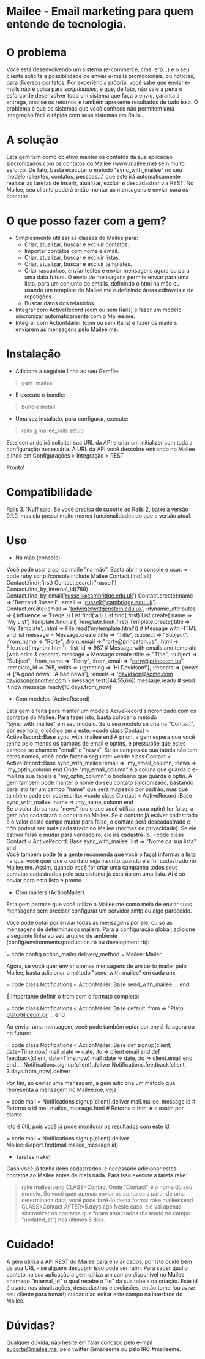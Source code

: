 Mailee - Email marketing para quem entende de tecnologia.
==============

O problema
=

  Você está desenvolvendo um sistema (e-commerce, cms, erp...) e o seu cliente solicita a possibilidade de enviar e-mails promocionais, ou notícias, para diversos contatos. Por experiência própria, você sabe que enviar e-mails não é coisa para _scriptkiddies_, e que, de fato, não vale a pena o esforço de desenvolver todo um sistema que faça o envio, garanta a entrega, analise os retornos e também apresente resultados de tudo isso. O problema é que os sistemas que você conhece não permitem uma integração fácil e rápida com seus sistemas em Rails...

A solução
=

  Esta gem tem como objetivo manter os contatos da sua aplicação sincronizados com os contatos do Mailee (www.mailee.me) sem muito esforço. De fato, basta executar o método "sync_with_mailee" no seu modelo (clientes, contatos, pessoas...) que este irá automaticamente realizar as tarefas de inserir, atualizar, excluir e descadastrar via REST. No Mailee, seu cliente poderá então montar as mensagens e enviar para os contatos.

O que posso fazer com a gem?
=

 * Simplesmente utilizar as classes do Mailee para:
   * Criar, atualizar, buscar e excluir contatos.
   * Importar contatos com nome e email.
   * Criar, atualizar, buscar e excluir listas.
   * Criar, atualizar, buscar e excluir templates.
   * Criar rascunhos, enviar testes e enviar mensagens agora ou para uma data futura. O envio de mensagens permite enviar para uma lista, para um conjunto de emails, definindo o html na mão ou usando um template do Mailee.me e definindo áreas editáveis e de repetições.
   * Buscar datos dos relatórios.
 * Integrar com ActiveRecord (com ou sem Rails) e fazer um modelo sincronizar automaticamente com o Mailee.me.
 * Integrar com ActionMailer (com ou sem Rails) e fazer os mailers enviarem as mensagens pelo Mailee.me.

Instalação
=

 * Adicione a seguinte linha ao seu Gemfile:
 > gem 'mailee'
 * E execute o bundle:
 > bundle install
 * Uma vez instalado, para configurar, execute:
 > rails g mailee_rails:setup

  Este comando irá solicitar sua URL da API e criar um initializer com toda a configuração necessária.
  A URL da API você descobre entrando no Mailee e indo em Configurações > Integração > REST
 
  Pronto!

Compatibilidade
=

  Rails 3. 'Nuff said. Se você precisa de suporte ao Rails 2, baixe a versão 0.1.0, mas ela possui muito menos funcionalidades do que a versão atual.

Uso
=

  * Na mão (console)

  Você pode usar a api do maile "na mão". Basta abrir o console e usar:
  = code
    ruby script/console
    include Mailee
    Contact.find(:all)
    Contact.find(:first)
    Contact.search('russell')
    Contact.find_by_internal_id(789)
    Contact.find_by_email('russell@cambridge.edu.uk')
    Contact.create(:name => 'Bertrand Russell', :email => 'russell@cambridge.edu.uk')
    Contact.create(:email => 'ludwig@wittgenstein.edu.uk', :dynamic_attributes => {:influence => 'Frege'})
    List.find(:all)
    List.find(:first)
    List.create(:name => 'My List')
    Template.find(:all)
    Template.find(:first)
    Template.create(:title => 'My Template', :html => File.read('mytemplate.html'))
    # Message with HTML and list
    message = Message.create :title => "Title", :subject => "Subject", :from_name => "Rorty", :from_email => "rorty@princeton.us", :html => File.read('myhtml.html'), :list_id => 987
    # Message with emails and template (with edits & repeats)
    message = Message.create :title => "Title", :subject => "Subject", :from_name => "Rorty", :from_email => "rorty@princeton.us", :template_id => 765, :edits => {:greeting => 'Hi Davidson!'}, :repeats => {:news => ['A good news', 'A bad news'], :emails => 'davidson@some.com davidson@another.com'}
    message.test([44,55,66])
    message.ready # send it now
    message.ready(10.days.from_now)

  * Com modelos (ActiveRecord)

  Esta gem é feita para manter um modelo AciveRecord sincronizado com os contatos do Mailee. Para fazer isto, basta colocar o método "sync_with_mailee" em seu modelo. Se o seu modelo se chama "Contact", por exemplo, o código seria este:
  =code
    class Contact < ActiveRecord::Base
      sync_with_mailee
    end
  A priori, a gem espera que você tenha pelo menos os campos de email e optins, e pressupõe que estes campos se chamem "email" e "news". Se os campos da sua tabela não tem estes nomes, você pode fazer o seguinte:
  =code
    class Contact < ActiveRecord::Base
      sync_with_mailee :email => :my_email_column, :news => :my_optin_column
    end
  Onde "my_email_column" é a coluna que guarda o e-mail na sua tabela e "my_optin_column" o booleano que guarda o optin.
  A gem também pode manter o nome do seu contato sincronizado, bastando para isto ter um campo "name" que será mapeado por padrão, mas que também pode ser sobrescrito:
  =code
    class Contact < ActiveRecord::Base
      sync_with_mailee :name => :my_name_column
    end  
  Se o valor do campo "news" (ou o que você utilizar para optin) for false, a gem não cadastrará o contato no Mailee. Se o contato já estiver cadastrado e o valor deste campo mudar para falso, o contato será descadastrado e _não_ poderá ser mais cadastrado no Mailee (normas de privacidade). Se ele estiver falso e mudar para verdadeiro, ele irá cadastrá-lo.
  =code
    class Contact < ActiveRecord::Base
      sync_with_mailee :list => "Nome da sua lista"
    end  
  Você também pode (e a gente recomenda que você o faça) informar a lista na qual você quer que o contato seja inscrito quando ele for cadastrado no Mailee.me. Assim, quando você for criar uma campanha todos seus contatos cadastrados pelo seu sistema já estarão em uma lista. Aí é só enviar para esta lista e pronto.

  * Com mailers (ActionMailer)
  
  Esta gem permite que você utilize o Mailee.me como meio de enviar suas mensagens sem precisar configurar um servidor smtp ou algo pareceido.
  
  Você pode optar por enviar todas as mensagens por ele, ou só as mensagens de determinados mailers. Para a configuração global, adicione a seguinte linha ao seu arquivo de ambiente (config/environments/production.rb ou development.rb):

  = code
    config.action_mailer.delivery_method = Mailee::Mailer

  Agora, se você quer enviar apenas mensagens de um certo mailer pelo Mailee, basta adicionar o método "send_with_mailee" em cada um:

  = code
    class Notifications < ActionMailer::Base
      send_with_mailee
      ...
    end
  
  É importante definir o from com o formato completo:

  = code
    class Notifications < ActionMailer::Base
      default :from => "Plato <plato@liceum.gr>
      ...
    end

  Ao enviar uma mensagem, você pode também optar por enviá-la agora ou no futuro:

  = code
    class Notifications < ActionMailer::Base
      def signup(client, date=Time.now)
        mail :date => date, :to => client.email
      end
      def feedback(client, date=Time.now)
        mail :date => date, :to => client.email
      end
    end
    ...
    Notifications.signup(client).deliver
    Notifications.feedback(client, 3.days.from_now).deliver

  Por fim, ao enviar uma mensagem, a gem adiciona um método que representa a mensagem no Mailee.me, veja:
  
  = code
    mail = Notifications.signup(client).deliver
    mail.mailee_message.id # Retorna o id
    mail.mailee_message.html # Retorna o html
    # e assim por diante...
  
  Isto é útil, pois você já pode monitorar os resultados com este id:

  = code
    mail = Notifications.signup(client).deliver
    Mailee::Report.find(mail.mailee_message.id)

  * Tarefas (rake)

  Caso você já tenha itens cadastrados, é necessário adicionar estes contatos ao Mailee antes de mais nada. Para isso execute a tarefa rake:
  > rake mailee:send CLASS=Contact
  Onde "Contact" é o nome do seu modelo. Se você quer apenas enviar os contatos a partir de uma determinada data, você pode fazê-lo desta forma:
  > rake mailee:send CLASS=Contact AFTER=5.days.ago
  Neste caso, ele vai apenas sincronizar os contatos que foram atualizados (baseado no campo "updated_at") nos últimos 5 dias.  

Cuidado!
=

  A gem utiliza a API REST do Mailee para enviar dados, por isto cuide bem da sua URL - se alguém descobrir isso pode ser ruim. Para saber qual o contato na sua aplicação a gem utiliza um campo disponível no Mailee chamado "internal_id" o qual recebe o "id" da sua tabela na criação. Este id é usado nas atualizações, descadastros e exclusões, então tome (ou avise seu cliente para tomar!) cuidado ao editar este campo na interface do Mailee.

Dúvidas?
=

  Qualquer dúvida, não hesite em falar conosco pelo e-mail suporte@mailee.me, pelo twitter @maileeme ou pelo IRC #maileeme. 
